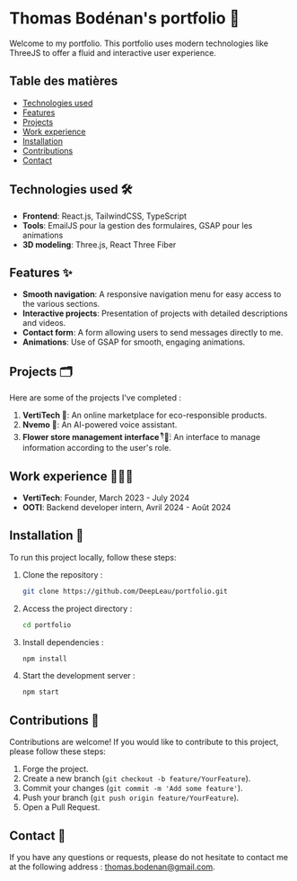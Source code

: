 # Thomas Bodénan's portfolio 💼

Welcome to my portfolio. This portfolio uses modern technologies like ThreeJS to offer a fluid and interactive user experience.

## Table des matières

- [Technologies used](#technologies-utilisées)
- [Features](#fonctionnalités)
- [Projects](#projets)
- [Work experience](#expérience-professionnelle)
- [Installation](#installation)
- [Contributions](#contributions)
- [Contact](#contact)

## Technologies used 🛠️

- **Frontend**: React.js, TailwindCSS, TypeScript
- **Tools**: EmailJS pour la gestion des formulaires, GSAP pour les animations
- **3D modeling**: Three.js, React Three Fiber

## Features ✨

- **Smooth navigation**: A responsive navigation menu for easy access to the various sections.
- **Interactive projects**: Presentation of projects with detailed descriptions and videos.
- **Contact form**: A form allowing users to send messages directly to me.
- **Animations**: Use of GSAP for smooth, engaging animations.

## Projects 🗂️

Here are some of the projects I've completed :

1. **VertiTech 💚**: An online marketplace for eco-responsible products.
2. **Nvemo 🤖**: An AI-powered voice assistant.
3. **Flower store management interface 𓍢ִ໋🌷͙֒**: An interface to manage information according to the user's role.

## Work experience 👨🏻‍💻

- **VertiTech**: Founder, March 2023 - July 2024
- **OOTI**: Backend developer intern, Avril 2024 - Août 2024

## Installation 🔧

To run this project locally, follow these steps:

1. Clone the repository :
   ```bash
   git clone https://github.com/DeepLeau/portfolio.git
   ```
2. Access the project directory :
   ```bash
   cd portfolio
   ```
3. Install dependencies :
   ```bash
   npm install
   ```
4. Start the development server :
   ```bash
   npm start
   ```

## Contributions 🤝

Contributions are welcome! If you would like to contribute to this project, please follow these steps:

1. Forge the project.
2. Create a new branch (`git checkout -b feature/YourFeature`).
3. Commit your changes (`git commit -m 'Add some feature'`).
4. Push your branch (`git push origin feature/YourFeature`).
5. Open a Pull Request.

## Contact 📩

If you have any questions or requests, please do not hesitate to contact me at the following address : [thomas.bodenan@gmail.com](mailto:thomas.bodenan@gmail.com).

